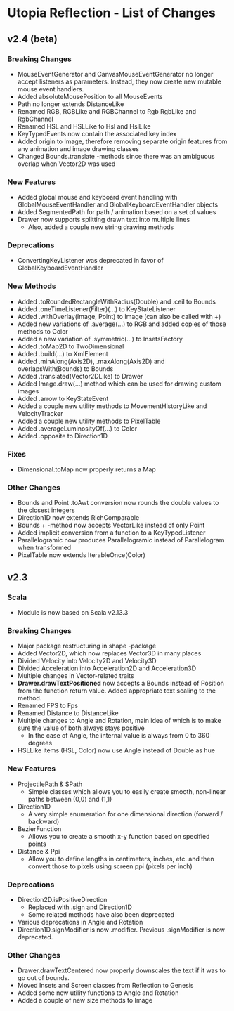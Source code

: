 # Utopia Reflection - List of Changes
## v2.4 (beta)
### Breaking Changes
- MouseEventGenerator and CanvasMouseEventGenerator no longer accept listeners as parameters. Instead, they now create 
new mutable mouse event handlers.
- Added absoluteMousePosition to all MouseEvents
- Path no longer extends DistanceLike
- Renamed RGB, RGBLike and RGBChannel to Rgb RgbLike and RgbChannel
- Renamed HSL and HSLLike to Hsl and HslLike
- KeyTypedEvents now contain the associated key index
- Added origin to Image, therefore removing separate origin features from any animation and image drawing classes
- Changed Bounds.translate -methods since there was an ambiguous overlap when Vector2D was used 
### New Features
- Added global mouse and keyboard event handling with GlobalMouseEventHandler and GlobalKeyboardEventHandler objects
- Added SegmentedPath for path / animation based on a set of values
- Drawer now supports splitting drawn text into multiple lines
    - Also, added a couple new string drawing methods
### Deprecations
- ConvertingKeyListener was deprecated in favor of GlobalKeyboardEventHandler
### New Methods
- Added .toRoundedRectangleWithRadius(Double) and .ceil to Bounds
- Added .oneTimeListener(Filter)(...) to KeyStateListener
- Added .withOverlay(Image, Point) to Image (can also be called with +)
- Added new variations of .average(...) to RGB and added copies of those methods to Color
- Added a new variation of .symmetric(...) to InsetsFactory
- Added .toMap2D to TwoDimensional
- Added .build(...) to XmlElement
- Added .minAlong(Axis2D), .maxAlong(Axis2D) and overlapsWith(Bounds) to Bounds
- Added .translated(Vector2DLike) to Drawer
- Added Image.draw(...) method which can be used for drawing custom images
- Added .arrow to KeyStateEvent
- Added a couple new utility methods to MovementHistoryLike and VelocityTracker
- Added a couple new utility methods to PixelTable
- Added .averageLuminosityOf(...) to Color
- Added .opposite to Direction1D
### Fixes
- Dimensional.toMap now properly returns a Map
### Other Changes
- Bounds and Point .toAwt conversion now rounds the double values to the closest integers
- Direction1D now extends RichComparable
- Bounds + -method now accepts VectorLike instead of only Point 
- Added implicit conversion from a function to a KeyTypedListener
- Parallelogramic now produces Parallelogramic instead of Parallelogram when transformed
- PixelTable now extends IterableOnce(Color)

## v2.3
### Scala
- Module is now based on Scala v2.13.3
### Breaking Changes
- Major package restructuring in shape -package
- Added Vector2D, which now replaces Vector3D in many places
- Divided Velocity into Velocity2D and Velocity3D
- Divided Acceleration into Acceleration2D and Acceleration3D
- Multiple changes in Vector-related traits
- **Drawer.drawTextPositioned** now accepts a Bounds instead of Position from the function return 
value. Added appropriate text scaling to the method.
- Renamed FPS to Fps
- Renamed Distance to DistanceLike
- Multiple changes to Angle and Rotation, main idea of which is to make sure the value of 
both always stays positive
    - In the case of Angle, the internal value is always from 0 to 360 degrees
- HSLLike items (HSL, Color) now use Angle instead of Double as hue
### New Features
- ProjectilePath & SPath
    - Simple classes which allows you to easily create smooth, non-linear paths between (0,0) and (1,1)
- Direction1D
    - A very simple enumeration for one dimensional direction (forward / backward)
- BezierFunction
    - Allows you to create a smooth x-y function based on specified points
- Distance & Ppi
    - Allow you to define lengths in centimeters, inches, etc. and then convert those to pixels using 
    screen ppi (pixels per inch)
### Deprecations
- Direction2D.isPositiveDirection
    - Replaced with .sign and Direction1D
    - Some related methods have also been deprecated
- Various deprecations in Angle and Rotation
- Direction1D.signModifier is now .modifier. Previous .signModifier is now deprecated.
### Other Changes
- Drawer.drawTextCentered now properly downscales the text if it was to go out of bounds.
- Moved Insets and Screen classes from Reflection to Genesis
- Added some new utility functions to Angle and Rotation
- Added a couple of new size methods to Image